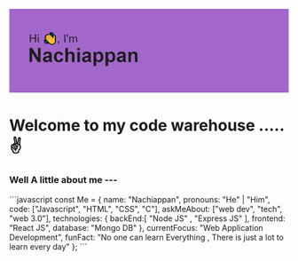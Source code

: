 ![Test Image 4](https://github.com/nachiappan15/nachiappan15/blob/main/header.png)


# Welcome to my code warehouse .....✌️


<h3>Well A little about me ---</h3>
```javascript
const Me = {
    name: "Nachiappan",
    pronouns: "He" | "Him",
    code: ["Javascript", "HTML", "CSS", "C"],
    askMeAbout: ["web dev", "tech", "web 3.0"],
    technologies: {
        backEnd:[ "Node JS" , "Express JS" ],
        frontend: "React JS", 
        database: "Mongo DB" 
    },
    currentFocus: "Web Application Development",
    funFact: "No one can learn Everything , There is just a lot to learn every day"
};
```




<!-- ### About Me: -->

<!--
**nachiappan15/nachiappan15** is a ✨ _special_ ✨ repository because its `README.md` (this file) appears on your GitHub profile.

Here are some ideas to get you started:

- 🔭 I’m currently working on ...
- 🌱 I’m currently learning ...
- 👯 I’m looking to collaborate on ...
- 🤔 I’m looking for help with ...
- 💬 Ask me about ...
- 📫 How to reach me: ...
- 😄 Pronouns: ...
- ⚡ Fun fact: ...
-->
